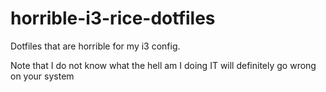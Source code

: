 # horrible-i3-rice-dotfiles
Dotfiles that are horrible for my i3 config.

Note that I do not know what the hell am I doing
IT will definitely go wrong on your system
